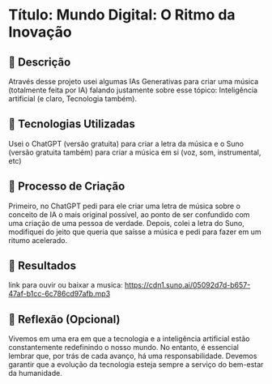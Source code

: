 # Título: Mundo Digital: O Ritmo da Inovação 

## 📒 Descrição
Através desse projeto usei algumas IAs Generativas para criar uma música (totalmente feita por IA) falando justamente sobre esse tópico: Inteligência artificial (e claro, Tecnologia também).

## 🤖 Tecnologias Utilizadas
Usei o ChatGPT (versão gratuita) para criar a letra da música e o Suno (versão gratuita também) para criar a música em si (voz, som, instrumental, etc)

## 🧐 Processo de Criação
Primeiro, no ChatGPT pedi para ele criar uma letra de música sobre o conceito de IA o mais original possível, ao ponto de ser confundido com uma criação de uma pessoa de verdade.
Depois, colei a letra do Suno, modifiquei do jeito que queria que saísse a música e pedi para fazer em um ritumo acelerado.

## 🚀 Resultados
link para ouvir ou baixar a musica:
https://cdn1.suno.ai/05092d7d-b657-47af-b1cc-6c786cd97afb.mp3

## 💭 Reflexão (Opcional)
Vivemos em uma era em que a tecnologia e a inteligência artificial estão constantemente redefinindo o nosso mundo. No entanto, é essencial lembrar que, por trás de cada avanço, há uma responsabilidade. Devemos garantir que a evolução da tecnologia esteja sempre a serviço do bem-estar da humanidade.
